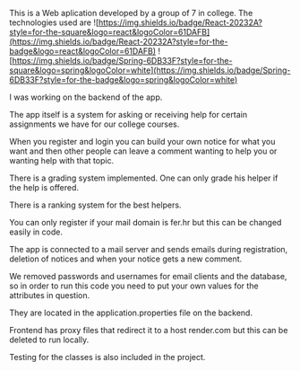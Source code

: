 This is a Web aplication developed by a group of 7 in college. 
The technologies used are 
![https://img.shields.io/badge/React-20232A?style=for-the-square&logo=react&logoColor=61DAFB](https://img.shields.io/badge/React-20232A?style=for-the-badge&logo=react&logoColor=61DAFB)
![https://img.shields.io/badge/Spring-6DB33F?style=for-the-square&logo=spring&logoColor=white](https://img.shields.io/badge/Spring-6DB33F?style=for-the-badge&logo=spring&logoColor=white)


I was working on the backend of the app.

The app itself is a system for asking or receiving help for certain assignments we have for our college courses. 

When you register and login you can build your own notice for what you want and then other people can leave a comment wanting to help you or wanting help with that topic. 

There is a grading system implemented. One can only grade his helper if the help is offered. 

There is a ranking system for the best helpers.

You can only register if your mail domain is fer.hr but this can be changed easily in code.

The app is connected to a mail server and sends emails during registration, deletion of notices and when your notice gets a new comment.





We removed passwords and usernames for email clients and the database, so in order to run this code you need to put your own values for the attributes in question.

They are located in the application.properties file on the backend.



Frontend has proxy files that redirect it to a host render.com but this can be deleted to run locally. 

Testing for the classes is also included in the project.
